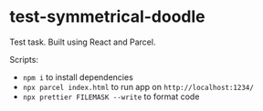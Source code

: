 # test-symmetrical-doodle

Test task. Built using React and Parcel.

Scripts:
- `npm i` to install dependencies
- `npx parcel index.html` to run app on `http://localhost:1234/`
- `npx prettier FILEMASK --write` to format code
